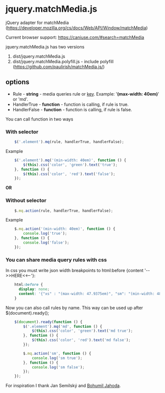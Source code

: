 # jquery.matchMedia.js
jQuery adapter for matchMedia (https://developer.mozilla.org/cs/docs/Web/API/Window/matchMedia)

Current browser support: https://caniuse.com/#search=matchMedia

jquery.matchMedia.js has two versions
1. dist/jquery.matchMedia.js
2. dist/jquery.matchMedia.polyfill.js - include polyfill (https://github.com/paulirish/matchMedia.js/)

## options
* Rule - **string** - media queries rule or <a href="#cssBreakpoints">key</a>. Example: '**(**max-width: 40em**)**' or 'md'.
* HandlerTrue - **function** - function is calling, if rule is true.
* HandlerFalse - **function** - function is calling, if rule is false.

You can call function in two ways

### With selector
```js
    $('.element').mq(rule, handlerTrue, handlerFalse);
```
Example
```js
    $('.element').mq('(min-width: 40em)', function () {
        $(this).css('color', 'green').text('true');
    }, function () {
        $(this).css('color', 'red').text('false');
    });
```

**OR**

### Without selector
```js
    $.mq.action(rule, handlerTrue, handlerFalse);
```
Example
```js
    $.mq.action('(min-width: 40em)', function () {
        console.log('true');
    }, function () {
        console.log('false');
    });
```

<span id="cssBreakpoints"></span>
### You can share media query rules with css

In css you must write json width breakpoints to html:before {content '-->>HERE<<--'}:

```css
    html:before {
      display: none;
      content: '{"xs" : "(max-width: 47.9375em)", "sm": "(min-width: 48em) and (max-width: 61.9375em)", "md": "(min-width: 62em) and (max-width: 74.9375em)", "lg": "(min-width: 75em)"}';
    }
```

Now you can also call rules by name.
This way can be used up after $(document).ready();

```js
    $(document).ready(function () {
        $('.element').mq('md', function () {
            $(this).css('color', 'green').text('md true');
        }, function () {
            $(this).css('color', 'red').text('md false');
        });

        $.mq.action('sm', function () {
            console.log('sm true');
        }, function () {
            console.log('sm false');
        });
    });
```

For inspiration I thank Jan Semilský and <a href="https://github.com/Jahoda">Bohumil Jahoda</a>.